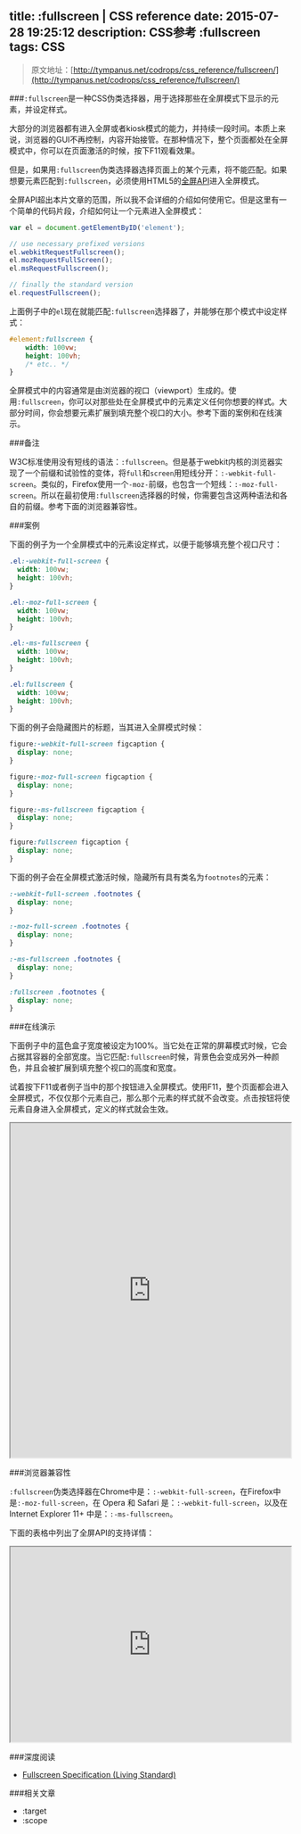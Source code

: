title: :fullscreen | CSS reference
date: 2015-07-28 19:25:12
description: CSS参考 :fullscreen
tags: CSS
---

> 原文地址：[http://tympanus.net/codrops/css_reference/fullscreen/](http://tympanus.net/codrops/css_reference/fullscreen/)

###`:fullscreen`是一种CSS伪类选择器，用于选择那些在全屏模式下显示的元素，并设定样式。

大部分的浏览器都有进入全屏或者kiosk模式的能力，并持续一段时间。本质上来说，浏览器的GUI不再控制，内容开始接管。在那种情况下，整个页面都处在全屏模式中，你可以在页面激活的时候，按下F11观看效果。

但是，如果用`:fullscreen`伪类选择器选择页面上的某个元素，将不能匹配。如果想要元素匹配到`:fullscreen`，必须使用HTML5的[全屏API](https://dvcs.w3.org/hg/fullscreen/raw-file/tip/Overview.html)进入全屏模式。

<!--more-->

全屏API超出本片文章的范围，所以我不会详细的介绍如何使用它。但是这里有一个简单的代码片段，介绍如何让一个元素进入全屏模式：

```javascript
var el = document.getElementByID('element');

// use necessary prefixed versions
el.webkitRequestFullscreen();
el.mozRequestFullScreen();
el.msRequestFullscreen();

// finally the standard version
el.requestFullscreen();
```

上面例子中的`el`现在就能匹配`:fullscreen`选择器了，并能够在那个模式中设定样式：

```css
#element:fullscreen {
    width: 100vw;
    height: 100vh;
    /* etc.. */
}
```

全屏模式中的内容通常是由浏览器的视口（viewport）生成的。使用`:fullscreen`，你可以对那些处在全屏模式中的元素定义任何你想要的样式。大部分时间，你会想要元素扩展到填充整个视口的大小。参考下面的案例和在线演示。

###备注

W3C标准使用没有短线的语法：`:fullscreen`。但是基于webkit内核的浏览器实现了一个前缀和试验性的变体，将`full`和`screen`用短线分开：`:-webkit-full-screen`。类似的，Firefox使用一个`-moz-`前缀，也包含一个短线：`:-moz-full-screen`。所以在最初使用`:fullscreen`选择器的时候，你需要包含这两种语法和各自的前缀。参考下面的浏览器兼容性。

###案例

下面的例子为一个全屏模式中的元素设定样式，以便于能够填充整个视口尺寸：

```css
.el:-webkit-full-screen {
  width: 100vw;
  height: 100vh;
}

.el:-moz-full-screen {
  width: 100vw;
  height: 100vh;
}

.el:-ms-fullscreen {
  width: 100vw;
  height: 100vh;
}

.el:fullscreen {
  width: 100vw;
  height: 100vh;
}
```

下面的例子会隐藏图片的标题，当其进入全屏模式时候：

```css
figure:-webkit-full-screen figcaption {
  display: none;
}

figure:-moz-full-screen figcaption {
  display: none;
}

figure:-ms-fullscreen figcaption {
  display: none;
}

figure:fullscreen figcaption {
  display: none;
}
```

下面的例子会在全屏模式激活时候，隐藏所有具有类名为`footnotes`的元素：

```css
:-webkit-full-screen .footnotes {
  display: none;
}

:-moz-full-screen .footnotes {
  display: none;
}

:-ms-fullscreen .footnotes {
  display: none;
}

:fullscreen .footnotes {
  display: none;
}
```

###在线演示

下面例子中的蓝色盒子宽度被设定为100%。当它处在正常的屏幕模式时候，它会占据其容器的全部宽度。当它匹配`:fullscreen`时候，背景色会变成另外一种颜色，并且会被扩展到填充整个视口的高度和宽度。

试着按下F11或者例子当中的那个按钮进入全屏模式。使用F11，整个页面都会进入全屏模式，不仅仅那个元素自己，那么那个元素的样式就不会改变。点击按钮将使元素自身进入全屏模式，定义的样式就会生效。

<iframe src="http://tympanus.net/codrops-playground/SaraSoueidan/MMY4EHxc/embed/result,html,css/" width="100%" height="600px"></iframe>

###浏览器兼容性

`:fullscreen`伪类选择器在Chrome中是：`:-webkit-full-screen`，在Firefox中是`:-moz-full-screen`，在 Opera 和 Safari 是：`:-webkit-full-screen`，以及在 Internet Explorer 11+ 中是：`:-ms-fullscreen`。

下面的表格中列出了全屏API的支持详情：

<iframe src="http://caniuse.com/fullscreen/embed/" width="100%" height="350px"></iframe>

###深度阅读

* [Fullscreen Specification (Living Standard)](https://dvcs.w3.org/hg/fullscreen/raw-file/tip/Overview.html#selectors-%28:fullscreen-and-:fullscreen-ancestor%29)

###相关文章

* :target
* :scope
